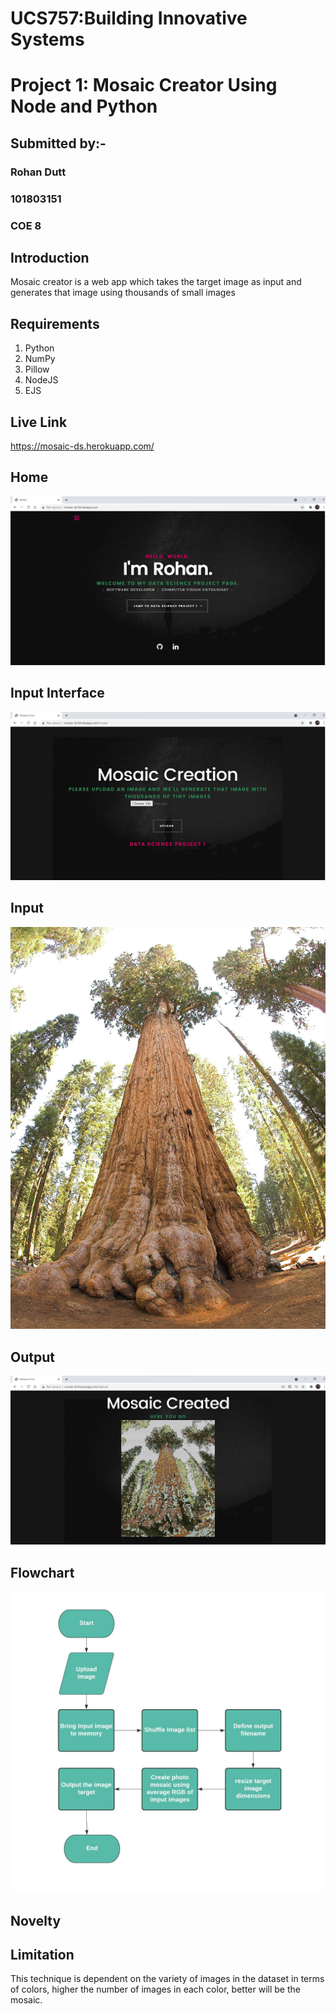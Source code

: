 # UCS757:Building Innovative Systems
# Project 1: Mosaic Creator Using Node and Python
## Submitted by:-
### Rohan Dutt
### 101803151
### COE 8

## Introduction
Mosaic creator is a web app which takes the target image as input and generates that image using thousands of small images

## Requirements
1. Python
2. NumPy
3. Pillow
4. NodeJS
5. EJS

## Live Link
https://mosaic-ds.herokuapp.com/

## Home
![Home](home.jpeg)

## Input Interface
![Interface](interface.jpeg)

## Input
![Input](input.jpg)

## Output
![Output](output.jpeg)

## Flowchart
![Flowchart](flowchart.jpeg)

## Novelty

## Limitation
This technique is dependent on the variety of images in the dataset in terms of colors, higher the number of images in each color, better will be the mosaic.

